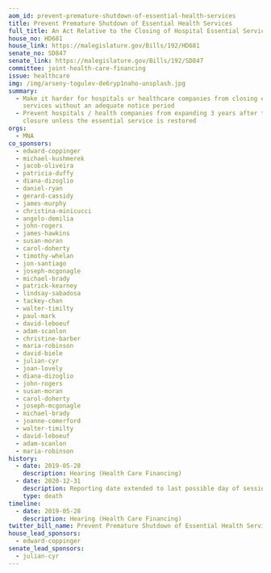 ```yaml
---
aom_id: prevent-premature-shutdown-of-essential-health-services
title: Prevent Premature Shutdown of Essential Health Services
full_title: An Act Relative to the Closing of Hospital Essential Services
house_no: HD681
house_link: https://malegislature.gov/Bills/192/HD681
senate_no: SD847
senate_link: https://malegislature.gov/Bills/192/SD847
committee: joint-health-care-financing
issue: healthcare
img: /img/arseny-togulev-de6ryp1naho-unsplash.jpg
summary:
  - Make it harder for hospitals or healthcare companies from closing essential
    services without an adequate notice period
  - Prevent hospitals / health companies from expanding 3 years after the
    closure unless the essential service is restored
orgs:
  - MNA
co_sponsors:
  - edward-coppinger
  - michael-kushmerek
  - jacob-oliveira
  - patricia-duffy
  - diana-dizoglio
  - daniel-ryan
  - gerard-cassidy
  - james-murphy
  - christina-minicucci
  - angelo-demilia
  - john-rogers
  - james-hawkins
  - susan-moran
  - carol-doherty
  - timothy-whelan
  - jon-santiago
  - joseph-mcgonagle
  - michael-brady
  - patrick-kearney
  - lindsay-sabadosa
  - tackey-chan
  - walter-timilty
  - paul-mark
  - david-leboeuf
  - adam-scanlon
  - christine-barber
  - maria-robinson
  - david-biele
  - julian-cyr
  - joan-lovely
  - diana-dizoglio
  - john-rogers
  - susan-moran
  - carol-doherty
  - joseph-mcgonagle
  - michael-brady
  - joanne-comerford
  - walter-timilty
  - david-leboeuf
  - adam-scanlon
  - maria-robinson
history:
  - date: 2019-05-28
    description: Hearing (Health Care Financing)
  - date: 2020-12-31
    description: Reporting date extended to last possible day of session
    type: death
timeline:
  - date: 2019-05-28
    description: Hearing (Health Care Financing)
twitter_bill_name: Prevent Premature Shutdown of Essential Health Services
house_lead_sponsors:
  - edward-coppinger
senate_lead_sponsors:
  - julian-cyr
---
```

